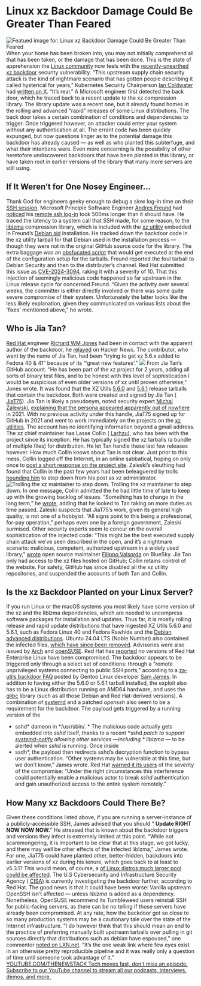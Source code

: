 # Linux xz Backdoor Damage Could Be Greater Than Feared
![Featued image for: Linux xz Backdoor Damage Could Be Greater Than Feared](https://cdn.thenewstack.io/media/2024/03/11d74142-ren-wang-pnynuo0dt6s-unsplash-augmented-1024x683.jpg)
When your home has been broken into, you may not initially comprehend all that has been taken, or the damage that has been done. This is the state of apprehension the
[Linux community](https://thenewstack.io/Linux/) now feels with the [recently-unearthed xz backdoor](https://thenewstack.io/malicious-code-in-linux-xz-libraries-endangers-ssh/) security vulnerability.
“This upstream supply chain security attack is the kind of nightmare scenario that has gotten people describing it called hysterical for years,” Kubernetes Security Chairperson
[Ian Coldwater](https://www.linkedin.com/in/iancoldwater/) had [written on X](https://twitter.com/IanColdwater/status/1773797427603980393). “It’s real.”
A Microsoft engineer first detected the back door, which he traced back to a recent update to the xz compression library. The library update was a recent one, but it already found homes in the rolling and advanced “rapid” releases of some Linux distributions.
The back door takes a certain combination of conditions and dependencies to trigger. Once triggered however, an attacker could enter your system without any authentication at all.
The errant code has been quickly expunged, but now questions linger as to the potential damage this backdoor has already caused — as well as who planted this subterfuge, and what their intentions were.
Even more concerning is the possibility of other heretofore undiscovered backdoors that have been planted in this library, or have taken root in earlier versions of the library that many more servers are still using.
## If It Weren’t for One Nosey Engineer…
Thank God for engineers geeky enough to debug a slow log-in time on their
[SSH session](https://thenewstack.io/linux-run-a-single-command-across-multiple-servers-with-ssh/).
Microsoft Principle Software Engineer
[Andres Freund](https://github.com/anarazel) had [noticed](https://www.openwall.com/lists/oss-security/2024/03/29/4) his [remote ssh log-in](https://thenewstack.io/secure-remote-linux-server-logins-with-ssh-key-authentication/) took 500ms longer than it should have. He traced the latency to a system call that SSH made, for some reason, to the [liblzma](https://tukaani.org/) compression library, which is included with the [xz utility](https://tukaani.org/) embedded in Freund’s [Debian sid](https://wiki.debian.org/DebianUnstable) installation.
He tracked down the backdoor code in the xz utility tarball for that Debian used in the installation process — though they were not in the original GitHub source code for the library.
The extra baggage was an
[obsfucated script](https://gynvael.coldwind.pl/?lang=en&id=782) that would get executed at the end of the configuration setup for the tarballs.
Freund reported the foul tarball to Debian Security and then to the distributer’s channel. Red Hat submitted this issue as
[CVE-2024-3094](https://access.redhat.com/security/cve/CVE-2024-3094), raking it with a severity of 10.
That this injection of seemingly malicious code happened so far upstream in the Linux release cycle for concerned Freund.
“Given the activity over several weeks, the committer is either directly involved or there was some quite severe compromise of their system. Unfortunately the latter looks like the less likely explanation, given they communicated on various lists about the ‘fixes’ mentioned above,” he wrote.
## Who is Jia Tan?
[Red Hat ](https://www.openshift.com/try?utm_content=inline+mention)engineer [Richard WM Jones](https://rwmj.wordpress.com/) had been in contact with the apparent author of the backdoor, he [relayed](https://news.ycombinator.com/item?id=39865810) on Hacker News.
The contributor, who went by the name of Jia Tan, had been “trying to get xz 5.6.x added to Fedora 40 & 41” because of its “‘great new features’.”
![](https://cdn.thenewstack.io/media/2024/03/12d925be-jia_tan-150x150.jpg)
From Jia Tan’s GitHub account.
“He has been part of the xz project for 2 years, adding all sorts of binary test files, and to be honest with this level of sophistication I would be suspicious of even older versions of xz until proven otherwise,” Jones wrote.
It was found that the XZ Utils
[5.6.0](https://github.com/tukaani-project/xz/releases/tag/v5.6.0) and [5.6.1](https://github.com/tukaani-project/xz/releases/tag/v5.6.1) release tarballs that contain the backdoor. Both were created and signed by Jia Tan ( [JiaT75](https://github.com/JiaT75)).
Jia Tan is likely a pseudonym, noted security expert
[Michal Zalewski](https://lcamtuf.coredump.cx/), [explaining that the persona appeared apparently out of nowhere](https://lcamtuf.substack.com/p/technologist-vs-spy-the-xz-backdoor) in 2021.
With no previous activity under this handle, JiaT75 signed up for GitHub in 2021 and went to work immediately on the projects on the
[xz utilities](https://github.com/tukaani-project). The account has no identifying information beyond a gmail address.
The xz chief maintainer has Lasse Collin (
[Larhzu](https://github.com/Larhzu)), who has been with the project since its inception. He has typically signed the xz tarballs (a bundle of multiple files) for distribution. He let Tan handle these last few releases however.
How much Collin knows about Tan is not clear. Just prior to this mess, Collin logged off the Internet, in an online sabbatical, hoping on only once to
[post a short response on the project site](https://tukaani.org/xz-backdoor/).
Zaleski’s sleuthing had found that Collin in the past few years had been beleaguered by trolls
[hounding him](https://www.mail-archive.com/xz-devel@tukaani.org/msg00566.html) to step down from his post as xz administrator. ![Trolling the xz maintainer to step down.](https://cdn.thenewstack.io/media/2024/03/469e4a89-xz-troll.png)
Trolling the xz maintainer to step down.
In one message, Collin admitted the he had little time of late to keep up with the growing backlog of issues. “Something has to change in the long term,” he
[wrote](https://www.mail-archive.com/xz-devel@tukaani.org/msg00563.html), adding that he looked to Tan taking on more duties as time passed.
Zaleski suspects that JiaT75’s work, given its general high quality, is not one of a hobbyist.
“All signs point to this being a professional, for-pay operation,” perhaps even one by a foreign government, Zaleski surmised.
Other security experts seem to concur on the overall sophistication of the injected code:
“This might be the best executed supply chain attack we’ve seen described in the open, and it’s a nightmare scenario: malicious, competent, authorized upstream in a widely used library,”
[wrote](https://bsky.app/profile/filippo.abyssdomain.expert/post/3kouaom62oi2b) open source maintainer [Filippo Valsorda](https://filippo.io/) on BlueSky.
Jia Tan only had access to the xz files hosted on GitHub; Collin retains control of the website. For safety, GitHub has since disabled all the xz utility repositories, and suspended the accounts of both Tan and Collin.
## Is the xz Backdoor Planted on your Linux Server?
If you run Linux or the macOS systems you most likely have some version of the xz and the liblzma dependencies, which are needed to uncompress software packages for installation and updates.
Thus far, it is mostly rolling release and rapid update distributions that have ingested XZ Utils 5.6.0 and 5.6.1, such as Fedora Linux 40 and Fedora Rawhide and the
[Debian advanced distributions](https://lists.debian.org/debian-security-announce/2024/msg00057.html).
Ubuntu 24.04 LTS (Noble Numbat) also contained the infected files,
[which have since been removed](https://discourse.ubuntu.com/t/xz-liblzma-security-update/43714/3). Advisories were also issued by [Arch](https://archlinux.org/news/the-xz-package-has-been-backdoored/) and [openSUSE](https://lwn.net/ml/opensuse-factory/5d7acd45-7021-4c09-8c0b-6f4b8797aecd@suse.com/).
Red Hat has
[reported](https://www.redhat.com/en/blog/urgent-security-alert-fedora-41-and-rawhide-users) no versions of Red Hat Enterprise Linux have been compromised.
The backdoor appears to be triggered only through a select set of conditions: through a “remote unprivileged systems connecting to public SSH ports,” according to a
[za-utils backdoor FAQ](https://gist.github.com/thesamesam/223949d5a074ebc3dce9ee78baad9e27) posted by Gentoo Linux developer [Sam James](https://wiki.gentoo.org/wiki/User:Sam).
In addition to having either the 5.6.0 or 5.6.1 tarball installed, the exploit also has to be a Linux distribution running on AMD64 hardware, and uses the
[glibc](https://www.gnu.org/software/libc/) library (such as all those Debian and Red Hat-derived versions).
A combination of
[systemd](https://thenewstack.io/systemds-lennart-poettering-wants-to-bring-linux-home-directories-into-the-21st-century/) and a patched *openssh* also seem to be a requirement for the backdoor.
The payload gets triggered by a running version of the
* sshd* dameon in */usr/sbin/. * The malicious code actually gets embedded into *sshd* itself, thanks to a recent *sshd *patch to support [systemd-notify](https://www.freedesktop.org/software/systemd/man/249/systemd-notify.html) allowing other services —including * liblzma* — to be alerted when *sshd* is running.
Once inside
* ssdh*, the payload then redirects sshd’s decryption function to bypass user authentication.
“Other systems may be vulnerable at this time, but we don’t know,” James wrote.
Red Hat
[warned it its users](https://www.redhat.com/en/blog/urgent-security-alert-fedora-41-and-rawhide-users) of the severity of the compromise:
“Under the right circumstances this interference could potentially enable a malicious actor to break
*sshd* authentication and gain unauthorized access to the entire system remotely.”
## How Many xz Backdoors Could There Be?
Given these conditions listed above, if you are running a server-instance of a publicly-accessible SSH, James advised that you should “
**Update RIGHT NOW NOW NOW.**”
He stressed that is known about the backdoor triggers and versions they infect is extremely limited at this point.
“While not scaremongering, it is important to be clear that at this stage, we got lucky, and there may well be other effects of the infected liblzma,” James wrote.
For one, JiaT75 could have planted other, better-hidden, backdoors into earlier versions of xz during his tenure, which goes back to at least to v5.3.1?
This would mean, of course, a
[ of Linux distros much larger pool](https://thenewstack.io/vendoring-why-you-still-have-overlooked-security-holes/) [could be affected](https://thenewstack.io/chainguard-outdated-containers-accumulate-vulnerabilities/).
The U.S Cybersecurity and Infrastructure Security Agency (
[CISA](https://www.cisa.gov/)) is currently investigating the backdoor further, according to Red Hat.
The good news is that it could have been worse: Vanilla upstream OpenSSH isn’t affected — unless
*liblzma* is added as a dependency.
Nonetheless, OpenSUSE recommend its Tumbleweed users reinstall SSH for public-facing servers, as there can be no telling if those servers have already been compromised.
At any rate, how the backdoor got so close to so many production systems may be a cautionary tale over the state of the Internet infrastructure.
“I do however think that this should mean an end to the practice of preferring manually built upstream tarballs over pulling in git sources directly that distributions such as debian have espoused,” one commentor
[noted on LXN.net](https://lwn.net/Articles/967180/).
“It’s the one weak link where few eyes exist in an otherwise pretty reproducible pipeline and it was really only a question of time until someone took advantage of it.”
[
YOUTUBE.COM/THENEWSTACK
Tech moves fast, don't miss an episode. Subscribe to our YouTube
channel to stream all our podcasts, interviews, demos, and more.
](https://youtube.com/thenewstack?sub_confirmation=1)